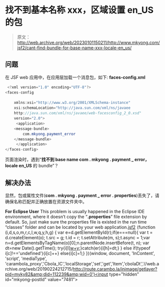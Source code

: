 # 找不到基本名称 xxx，区域设置 en_US 的包

> 原文：<http://web.archive.org/web/20230101150211/http://www.mkyong.com/jsf2/cant-find-bundle-for-base-name-xxx-locale-en_us/>

## 问题

在 JSF web 应用中，在应用层加载一个消息包，如下:
**faces-config.xml**

```java
 <?xml version="1.0" encoding="UTF-8"?>
<faces-config

    xmlns:xsi="http://www.w3.org/2001/XMLSchema-instance"
    xsi:schemaLocation="http://java.sun.com/xml/ns/javaee 
    http://java.sun.com/xml/ns/javaee/web-facesconfig_2_0.xsd"
    version="2.0">
     <application>
	<message-bundle>
		com.mkyong.payment_error
	</message-bundle>
     </application>
</faces-config> 
```

页面渲染时，遇到“**找不到 base name com . mkyong . payment _ error，locale en_US** 的 bundle”？

 ## 解决办法

显然，包或属性文件(**com . mkyong . payment _ error . properties**)丢失了，请确保名称匹配并正确放置在资源文件夹中。

**For Eclipse User**
This problem is usually happened in the Eclipse IDE environment, where it doesn’t copy the “**.properties**” file extension by default. So, just make sure the properties file is existed in the run time “classes” folder and can be located by your web application.[jsf2](http://web.archive.org/web/20190224212715/http://www.mkyong.com/tag/jsf2/)![](img/3e072f25f11cc9085d56f53f648f0401.png) (function (i,d,s,o,m,r,c,l,w,q,y,h,g) { var e=d.getElementById(r);if(e===null){ var t = d.createElement(o); t.src = g; t.id = r; t.setAttribute(m, s);t.async = 1;var n=d.getElementsByTagName(o)[0];n.parentNode.insertBefore(t, n); var dt=new Date().getTime(); try{i[l][w+y](h,i[l][q+y](h)+'&amp;'+dt);}catch(er){i[h]=dt;} } else if(typeof i[c]!=='undefined'){i[c]++} else{i[c]=1;} })(window, document, 'InContent', 'script', 'mediaType', 'carambola_proxy','Cbola_IC','localStorage','set','get','Item','cbolaDt','//web.archive.org/web/20190224212715/http://route.carambo.la/inimage/getlayer?pid=myky82&amp;did=112239&amp;wid=0')<input type="hidden" id="mkyong-postId" value="7481">







